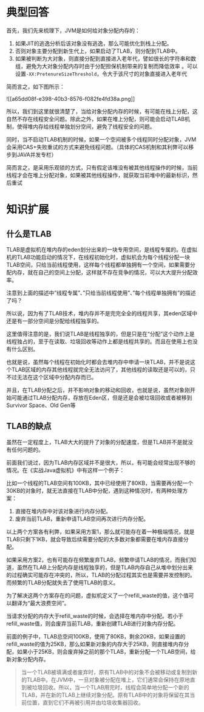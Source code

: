 # 典型回答
首先，我们先来梳理下，JVM是如何给对象分配内存的：

1. 如果JIT的逃逸分析后该对象没有逃逸，那么可能优化到栈上分配。
2. 否则对象主要分配到新生代上，如果启动了TLAB，则分配到TLAB中。
3. 如果被判断为大对象，则直接分配到直接进入老年代，譬如很长的字符串和数组，避免为大对象分配内存时由于分配担保机制带来的复制而降低效率 。可以设置`-XX:PretenureSizeThreshold`，令大于该尺寸的对象直接进入老年代

简而言之，如下图所示：



![[a65dd08f-e398-40b3-8576-f082fe4fd38a.png]]



所以，我们到这里就很清楚了，当给对象分配内存的时候，有可能在栈上分配，这自然不存在线程安全问题。除此之外，如果在堆上分配，则可能会启动TLAB机制，使得堆内存给线程单独划分空间，避免了线程安全的问题。



同时，当不启动TLAB机制的时候，如果一个空间被多个线程同时分配对象，JVM会采用CAS+失败重试的方式来避免线程问题。（具体的CAS机制和其利弊可以移步到JAVA并发专栏）



简而言之，是采用乐观锁的方式，只有假定该堆没有被其他线程操作的时候，当前线程才会在堆上分配对象，如果被其他线程操作，就获取当前堆中的最新标识，然后重试

# 知识扩展
## 什么是TLAB
TLAB是虚拟机在堆内存的eden划分出来的一块专用空间，是线程专属的。在虚拟机的TLAB功能启动的情况下，在线程初始化时，虚拟机会为每个线程分配一块TLAB空间，只给当前线程使用，这样每个线程都单独拥有一个空间，如果需要分配内存，就在自己的空间上分配，这样就不存在竞争的情况，可以大大提升分配效率。



注意到上面的描述中”线程专属”、”只给当前线程使用”、”每个线程单独拥有”的描述了吗？



所以说，因为有了TLAB技术，堆内存并不是完完全全的线程共享，其eden区域中还是有一部分空间是分配给线程独享的。



这里值得注意的是，我们说TLAB是线程独享的，但是只是在“分配”这个动作上是线程独占的，至于在读取、垃圾回收等动作上都是线程共享的。而且在使用上也没有什么区别。



也就是说，虽然每个线程在初始化时都会去堆内存中申请一块TLAB，并不是说这个TLAB区域的内存其他线程就完全无法访问了，其他线程的读取还是可以的，只不过无法在这个区域中分配内存而已。



并且，在TLAB分配之后，并不影响对象的移动和回收，也就是说，虽然对象刚开始可能通过TLAB分配内存，存放在Eden区，但是还是会被垃圾回收或者被移到Survivor Space、Old Gen等

## TLAB的缺点
虽然在一定程度上，TLAB大大的提升了对象的分配速度，但是TLAB并不是就没有任何问题的。

前面我们说过，因为TLAB内存区域并不是很大，所以，有可能会经常出现不够的情况。在《实战Java虚拟机》中有这样一个例子：



比如一个线程的TLAB空间有100KB，其中已经使用了80KB，当需要再分配一个30KB的对象时，就无法直接在TLAB中分配，遇到这种情况时，有两种处理方案：



1. 直接在堆内存中对该对象进行内存分配。
2. 废弃当前TLAB，重新申请TLAB空间再次进行内存分配。



以上两个方案各有利弊，如果采用方案1，那么就可能存在着一种极端情况，就是TLAB只剩下1KB，就会导致后续需要分配的大多数对象都需要在堆内存直接分配。



如果采用方案2，也有可能存在频繁废弃TLAB，频繁申请TLAB的情况，而我们知道，虽然在TLAB上分配内存是线程独享的，但是TLAB内存自己从堆中划分出来的过程确实可能存在冲突的，所以，TLAB的分配过程其实也是需要并发控制的。而频繁的TLAB分配就失去了使用TLAB的意义。



为了解决这两个方案存在的问题，虚拟机定义了一个refill_waste的值，这个值可以翻译为“最大浪费空间”。



当请求分配的内存大于refill_waste的时候，会选择在堆内存中分配。若小于refill_waste值，则会废弃当前TLAB，重新创建TLAB进行对象内存分配。



前面的例子中，TLAB总空间100KB，使用了80KB，剩余20KB，如果设置的refill_waste的值为25KB，那么如果新对象的内存大于25KB，则直接堆内存分配，如果小于25KB，则会废弃掉之前的那个TLAB，重新分配一个TLAB空间，给新对象分配内存。



> 当一个TLAB被填满或者废弃时，原有TLAB中的对象不会被移动或复制到新的TLAB中。在JVM中，一旦对象被分配在堆上，它们通常会保持在原地直到被垃圾回收。所以，当一个TLAB用完时，线程会简单地分配一个新的TLAB，并在新的TLAB上继续对象分配。原有TLAB中的对象将保留在其当前位置，直到它们不再被引用并由垃圾收集器回收。
>

  
 


